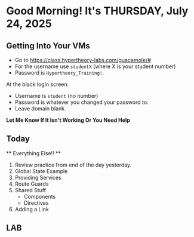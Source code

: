 # Good Morning! It's THURSDAY, July 24, 2025

## Getting Into Your VMs

- Go to https://class.hypertheory-labs.com/guacamole/#
- For the username use `studentX` (where X is your student number)
- Password is `Hypertheory_Training!`.

At the black login screen:
- Username is `student` (no number)
- Password is whatever you changed your password to.
- Leave domain blank.

**Let Me Know If It Isn't Working Or You Need Help**

## Today

** Everything Else!! **
1. Review practice from end of the day yesterday.
2. Global State Example
3. Providing Services
4. Route Guards
5. Shared Stuff
    - Components
    - Directives
5. Adding a Link

## LAB 



